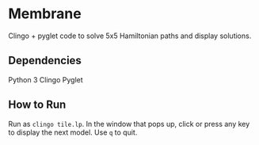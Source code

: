 # Membrane

Clingo + pyglet code to solve 5x5 Hamiltonian paths and display solutions.

## Dependencies

Python 3
Clingo
Pyglet

## How to Run

Run as `clingo tile.lp`. In the window that pops up, click or press any key to
display the next model. Use `q` to quit.
